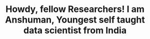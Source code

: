 <h1 align="center">Howdy, fellow Researchers! I am Anshuman, Youngest self taught data scientist from India</h1>
